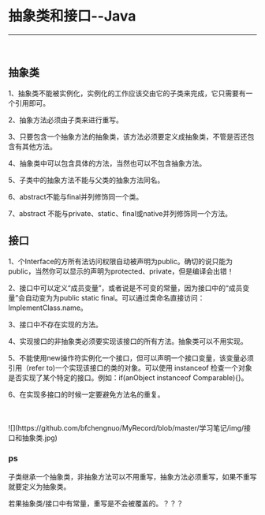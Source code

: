 # 抽象类和接口--Java



--------
<br>

## 抽象类

1、抽象类不能被实例化，实例化的工作应该交由它的子类来完成，它只需要有一个引用即可。

2、抽象方法必须由子类来进行重写。

3、只要包含一个抽象方法的抽象类，该方法必须要定义成抽象类，不管是否还包含有其他方法。

4、抽象类中可以包含具体的方法，当然也可以不包含抽象方法。

5、子类中的抽象方法不能与父类的抽象方法同名。

6、abstract不能与final并列修饰同一个类。

7、abstract 不能与private、static、final或native并列修饰同一个方法。

## 接口

1、个Interface的方所有法访问权限自动被声明为public。确切的说只能为public，当然你可以显示的声明为protected、private，但是编译会出错！

2、接口中可以定义“成员变量”，或者说是不可变的常量，因为接口中的“成员变量”会自动变为为public static final。可以通过类命名直接访问：ImplementClass.name。

3、接口中不存在实现的方法。

4、实现接口的非抽象类必须要实现该接口的所有方法。抽象类可以不用实现。

5、不能使用new操作符实例化一个接口，但可以声明一个接口变量，该变量必须引用（refer to)一个实现该接口的类的对象。可以使用 instanceof 检查一个对象是否实现了某个特定的接口。例如：if(anObject instanceof Comparable){}。

6、在实现多接口的时候一定要避免方法名的重复。

<br>
<br>
![](https://github.com/bfchengnuo/MyRecord/blob/master/学习笔记/img/接口和抽象类.jpg)

### ps

子类继承一个抽象类，非抽象方法可以不用重写，抽象方法必须重写，如果不重写就要定义为抽象类。

若果抽象类/接口中有常量，重写是不会被覆盖的。？？？